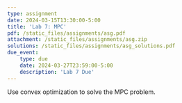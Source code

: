 ```yaml
---
type: assignment
date: 2024-03-15T13:30:00-5:00
title: 'Lab 7: MPC'
pdf: /static_files/assignments/asg.pdf
attachment: /static_files/assignments/asg.zip
solutions: /static_files/assignments/asg_solutions.pdf
due_event: 
    type: due
    date: 2024-03-27T23:59:00-5:00
    description: 'Lab 7 Due'
---
```

Use convex optimization to solve the MPC problem.
